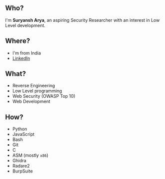 ## Who?
I'm **Suryansh Arya**, an aspiring Security Researcher with an interest in Low Level development.

## Where?
- I'm from India
- [LinkedIn](https://www.linkedin.com/in/suryyyansh)

## What?
- Reverse Engineering
- Low Level programming
- Web Security (OWASP Top 10)
- Web Development

## How?
- Python
- JavaScript
- Bash
- Git
- C
- ASM (mostly `x86`)
- Ghidra
- Radare2
- BurpSuite

<!--
**suryyyansh/suryyyansh** is a ✨ _special_ ✨ repository because its `README.md` (this file) appears on your GitHub profile.

Here are some ideas to get you started:

- 🔭 I’m currently working on ...
- 🌱 I’m currently learning ...
- 👯 I’m looking to collaborate on ...
- 🤔 I’m looking for help with ...
- 💬 Ask me about ...
- 📫 How to reach me: ...
- 😄 Pronouns: ...
- ⚡ Fun fact: ...
-->
